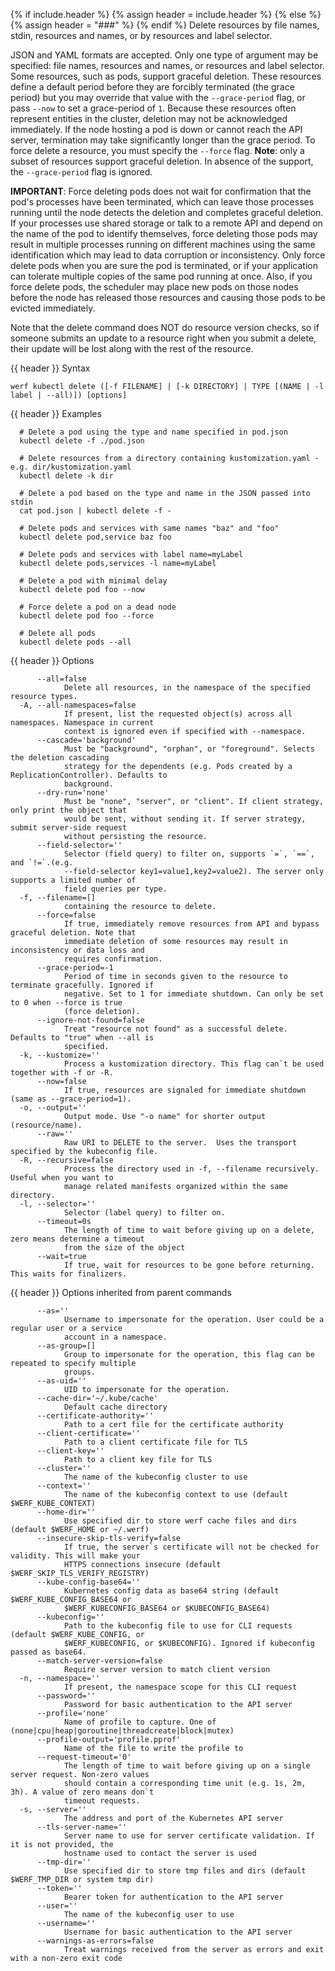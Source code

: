 {% if include.header %}
{% assign header = include.header %}
{% else %}
{% assign header = "###" %}
{% endif %}
Delete resources by file names, stdin, resources and names, or by resources and label selector.

JSON and YAML formats are accepted. Only one type of argument may be specified: file names, resources and names, or resources and label selector. Some resources, such as pods, support graceful deletion. These resources define a default period before they are forcibly terminated (the grace period) but you may override that value with the `--grace-period` flag, or pass `--now` to set a grace-period of `1`. Because these resources often represent entities in the cluster, deletion may not be acknowledged immediately. If the node hosting a pod is down or cannot reach the API server, termination may take significantly longer than the grace period. To force delete a resource, you must specify the `--force` flag. **Note**: only a subset of resources support graceful deletion. In absence of the support, the `--grace-period` flag is ignored.

**IMPORTANT**: Force deleting pods does not wait for confirmation that the pod's processes have been terminated, which can leave those processes running until the node detects the deletion and completes graceful deletion. If your processes use shared storage or talk to a remote API and depend on the name of the pod to identify themselves, force deleting those pods may result in multiple processes running on different machines using the same identification which may lead to data corruption or inconsistency. Only force delete pods when you are sure the pod is terminated, or if your application can tolerate multiple copies of the same pod running at once. Also, if you force delete pods, the scheduler may place new pods on those nodes before the node has released those resources and causing those pods to be evicted immediately.

Note that the delete command does NOT do resource version checks, so if someone submits an update to a resource right when you submit a delete, their update will be lost along with the rest of the resource.

{{ header }} Syntax

```shell
werf kubectl delete ([-f FILENAME] | [-k DIRECTORY] | TYPE [(NAME | -l label | --all)]) [options]
```

{{ header }} Examples

```shell
  # Delete a pod using the type and name specified in pod.json
  kubectl delete -f ./pod.json
  
  # Delete resources from a directory containing kustomization.yaml - e.g. dir/kustomization.yaml
  kubectl delete -k dir
  
  # Delete a pod based on the type and name in the JSON passed into stdin
  cat pod.json | kubectl delete -f -
  
  # Delete pods and services with same names "baz" and "foo"
  kubectl delete pod,service baz foo
  
  # Delete pods and services with label name=myLabel
  kubectl delete pods,services -l name=myLabel
  
  # Delete a pod with minimal delay
  kubectl delete pod foo --now
  
  # Force delete a pod on a dead node
  kubectl delete pod foo --force
  
  # Delete all pods
  kubectl delete pods --all
```

{{ header }} Options

```shell
      --all=false
            Delete all resources, in the namespace of the specified resource types.
  -A, --all-namespaces=false
            If present, list the requested object(s) across all namespaces. Namespace in current    
            context is ignored even if specified with --namespace.
      --cascade='background'
            Must be "background", "orphan", or "foreground". Selects the deletion cascading         
            strategy for the dependents (e.g. Pods created by a ReplicationController). Defaults to 
            background.
      --dry-run='none'
            Must be "none", "server", or "client". If client strategy, only print the object that   
            would be sent, without sending it. If server strategy, submit server-side request       
            without persisting the resource.
      --field-selector=''
            Selector (field query) to filter on, supports `=`, `==`, and `!=`.(e.g.                 
            --field-selector key1=value1,key2=value2). The server only supports a limited number of 
            field queries per type.
  -f, --filename=[]
            containing the resource to delete.
      --force=false
            If true, immediately remove resources from API and bypass graceful deletion. Note that  
            immediate deletion of some resources may result in inconsistency or data loss and       
            requires confirmation.
      --grace-period=-1
            Period of time in seconds given to the resource to terminate gracefully. Ignored if     
            negative. Set to 1 for immediate shutdown. Can only be set to 0 when --force is true    
            (force deletion).
      --ignore-not-found=false
            Treat "resource not found" as a successful delete. Defaults to "true" when --all is     
            specified.
  -k, --kustomize=''
            Process a kustomization directory. This flag can`t be used together with -f or -R.
      --now=false
            If true, resources are signaled for immediate shutdown (same as --grace-period=1).
  -o, --output=''
            Output mode. Use "-o name" for shorter output (resource/name).
      --raw=''
            Raw URI to DELETE to the server.  Uses the transport specified by the kubeconfig file.
  -R, --recursive=false
            Process the directory used in -f, --filename recursively. Useful when you want to       
            manage related manifests organized within the same directory.
  -l, --selector=''
            Selector (label query) to filter on.
      --timeout=0s
            The length of time to wait before giving up on a delete, zero means determine a timeout 
            from the size of the object
      --wait=true
            If true, wait for resources to be gone before returning. This waits for finalizers.
```

{{ header }} Options inherited from parent commands

```shell
      --as=''
            Username to impersonate for the operation. User could be a regular user or a service    
            account in a namespace.
      --as-group=[]
            Group to impersonate for the operation, this flag can be repeated to specify multiple   
            groups.
      --as-uid=''
            UID to impersonate for the operation.
      --cache-dir='~/.kube/cache'
            Default cache directory
      --certificate-authority=''
            Path to a cert file for the certificate authority
      --client-certificate=''
            Path to a client certificate file for TLS
      --client-key=''
            Path to a client key file for TLS
      --cluster=''
            The name of the kubeconfig cluster to use
      --context=''
            The name of the kubeconfig context to use (default $WERF_KUBE_CONTEXT)
      --home-dir=''
            Use specified dir to store werf cache files and dirs (default $WERF_HOME or ~/.werf)
      --insecure-skip-tls-verify=false
            If true, the server`s certificate will not be checked for validity. This will make your 
            HTTPS connections insecure (default $WERF_SKIP_TLS_VERIFY_REGISTRY)
      --kube-config-base64=''
            Kubernetes config data as base64 string (default $WERF_KUBE_CONFIG_BASE64 or            
            $WERF_KUBECONFIG_BASE64 or $KUBECONFIG_BASE64)
      --kubeconfig=''
            Path to the kubeconfig file to use for CLI requests (default $WERF_KUBE_CONFIG, or      
            $WERF_KUBECONFIG, or $KUBECONFIG). Ignored if kubeconfig passed as base64.
      --match-server-version=false
            Require server version to match client version
  -n, --namespace=''
            If present, the namespace scope for this CLI request
      --password=''
            Password for basic authentication to the API server
      --profile='none'
            Name of profile to capture. One of (none|cpu|heap|goroutine|threadcreate|block|mutex)
      --profile-output='profile.pprof'
            Name of the file to write the profile to
      --request-timeout='0'
            The length of time to wait before giving up on a single server request. Non-zero values 
            should contain a corresponding time unit (e.g. 1s, 2m, 3h). A value of zero means don`t 
            timeout requests.
  -s, --server=''
            The address and port of the Kubernetes API server
      --tls-server-name=''
            Server name to use for server certificate validation. If it is not provided, the        
            hostname used to contact the server is used
      --tmp-dir=''
            Use specified dir to store tmp files and dirs (default $WERF_TMP_DIR or system tmp dir)
      --token=''
            Bearer token for authentication to the API server
      --user=''
            The name of the kubeconfig user to use
      --username=''
            Username for basic authentication to the API server
      --warnings-as-errors=false
            Treat warnings received from the server as errors and exit with a non-zero exit code
```

